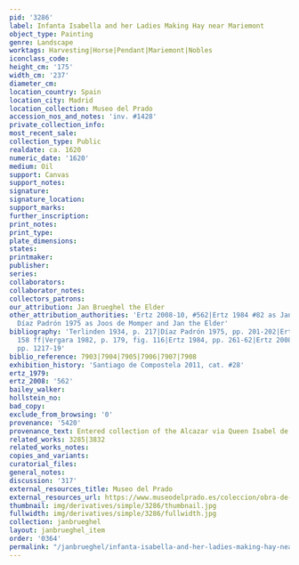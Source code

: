 ```yaml
---
pid: '3286'
label: Infanta Isabella and her Ladies Making Hay near Mariemont
object_type: Painting
genre: Landscape
worktags: Harvesting|Horse|Pendant|Mariemont|Nobles
iconclass_code:
height_cm: '175'
width_cm: '237'
diameter_cm:
location_country: Spain
location_city: Madrid
location_collection: Museo del Prado
accession_nos_and_notes: 'inv. #1428'
private_collection_info:
most_recent_sale:
collection_type: Public
realdate: ca. 1620
numeric_date: '1620'
medium: Oil
support: Canvas
support_notes:
signature:
signature_location:
support_marks:
further_inscription:
print_notes:
print_type:
plate_dimensions:
states:
printmaker:
publisher:
series:
collaborators:
collaborator_notes:
collectors_patrons:
our_attribution: Jan Brueghel the Elder
other_attribution_authorities: 'Ertz 2008-10, #562|Ertz 1984 #82 as Jan the Younger,
  Díaz Padrón 1975 as Joos de Momper and Jan the Elder'
bibliography: 'Terlinden 1934, p. 217|Díaz Padrón 1975, pp. 201-202|Ertz 1979, p.
  158 ff|Vergara 1982, p. 179, fig. 116|Ertz 1984, pp. 261-62|Ertz 2008-10, Cat. #562,
  pp. 1217-19'
biblio_reference: 7903|7904|7905|7906|7907|7908
exhibition_history: 'Santiago de Compostela 2011, cat. #28'
ertz_1979:
ertz_2008: '562'
bailey_walker:
hollstein_no:
bad_copy:
exclude_from_browsing: '0'
provenance: '5420'
provenance_text: Entered collection of the Alcazar via Queen Isabel de Bourbon, 1636.
related_works: 3285|3832
related_works_notes:
copies_and_variants:
curatorial_files:
general_notes:
discussion: '317'
external_resources_title: Museo del Prado
external_resources_url: https://www.museodelprado.es/coleccion/obra-de-arte/excursion-campestre-de-isabel-clara-eugenia/91798530-84da-4396-80f7-169334274c1f
thumbnail: img/derivatives/simple/3286/thumbnail.jpg
fullwidth: img/derivatives/simple/3286/fullwidth.jpg
collection: janbrueghel
layout: janbrueghel_item
order: '0364'
permalink: "/janbrueghel/infanta-isabella-and-her-ladies-making-hay-near-mariemont"
---
```

